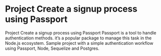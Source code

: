 # Project Create a signup process using Passport
 Project Create a signup process using Passport
Passport is a tool to handle authentication methods.
it’s a popular package to manage this task in the Node.js ecosystem.
Sample project with a simple authentication workflow using Passport, Node, Sequelize and Postgres.
